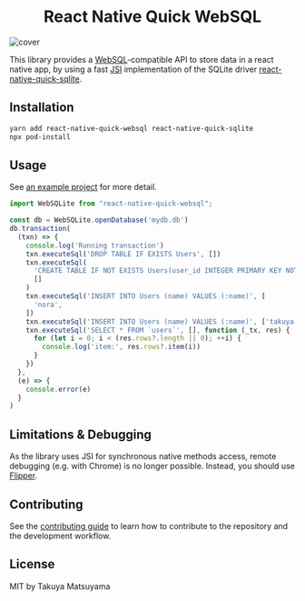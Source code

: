 <h1 align="center">React Native Quick WebSQL</h1>

![cover](https://repository-images.githubusercontent.com/486860084/27ea3b8e-30c4-4acb-9c2c-691b37d9e2a2)

This library provides a [WebSQL](http://www.w3.org/TR/webdatabase/)-compatible API to store data in a react native app, by using a fast [JSI](https://formidable.com/blog/2019/jsi-jsc-part-2/) implementation of the SQLite driver [react-native-quick-sqlite](https://github.com/ospfranco/react-native-quick-sqlite).

## Installation

```sh
yarn add react-native-quick-websql react-native-quick-sqlite
npx pod-install
```

## Usage

See [an example project](./example/src/App.tsx) for more detail.

```js
import WebSQLite from "react-native-quick-websql";

const db = WebSQLite.openDatabase('mydb.db')
db.transaction(
  (txn) => {
    console.log('Running transaction')
    txn.executeSql('DROP TABLE IF EXISTS Users', [])
    txn.executeSql(
      'CREATE TABLE IF NOT EXISTS Users(user_id INTEGER PRIMARY KEY NOT NULL, name VARCHAR(30))',
      []
    )
    txn.executeSql('INSERT INTO Users (name) VALUES (:name)', [
      'nora',
    ])
    txn.executeSql('INSERT INTO Users (name) VALUES (:name)', ['takuya'])
    txn.executeSql('SELECT * FROM `users`', [], function (_tx, res) {
      for (let i = 0; i < (res.rows?.length || 0); ++i) {
        console.log('item:', res.rows?.item(i))
      }
    })
  },
  (e) => {
    console.error(e)
  }
)
```


## Limitations & Debugging

As the library uses JSI for synchronous native methods access, remote debugging (e.g. with Chrome) is no longer possible.
Instead, you should use [Flipper](https://github.com/facebook/flipper).

## Contributing

See the [contributing guide](CONTRIBUTING.md) to learn how to contribute to the repository and the development workflow.

## License

MIT by Takuya Matsuyama

